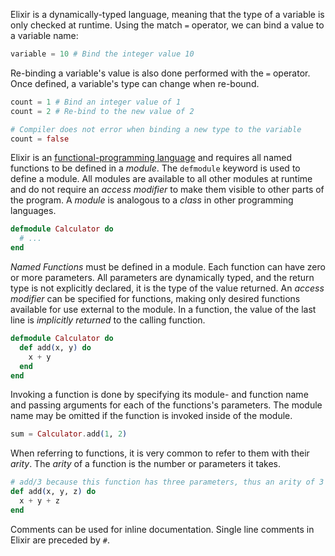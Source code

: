 Elixir is a dynamically-typed language, meaning that the type of a variable is only checked at runtime. Using the match `=` operator, we can bind a value to a variable name:

```elixir
variable = 10 # Bind the integer value 10
```

Re-binding a variable's value is also done performed with the `=` operator. Once defined, a variable's type can change when re-bound.

```elixir
count = 1 # Bind an integer value of 1
count = 2 # Re-bind to the new value of 2

# Compiler does not error when binding a new type to the variable
count = false
```

Elixir is an [functional-programming language][functional-programming] and requires all named functions to be defined in a _module_. The `defmodule` keyword is used to define a module. All modules are available to all other modules at runtime and do not require an _access modifier_ to make them visible to other parts of the program. A _module_ is analogous to a _class_ in other programming languages.

```elixir
defmodule Calculator do
  # ...
end
```

_Named Functions_ must be defined in a module. Each function can have zero or more parameters. All parameters are dynamically typed, and the return type is not explicitly declared, it is the type of the value returned. An _access modifier_ can be specified for functions, making only desired functions available for use external to the module. In a function, the value of the last line is _implicitly returned_ to the calling function.

```elixir
defmodule Calculator do
  def add(x, y) do
    x + y
  end
end
```

Invoking a function is done by specifying its module- and function name and passing arguments for each of the functions's parameters. The module name may be omitted if the function is invoked inside of the module.

```elixir
sum = Calculator.add(1, 2)
```

When referring to functions, it is very common to refer to them with their _arity_. The _arity_ of a function is the number or parameters it takes.

```elixir
# add/3 because this function has three parameters, thus an arity of 3
def add(x, y, z) do
  x + y + z
end
```

Comments can be used for inline documentation. Single line comments in Elixir are preceded by `#`.

[functional-programming]: https://en.wikipedia.org/wiki/Functional_programming
